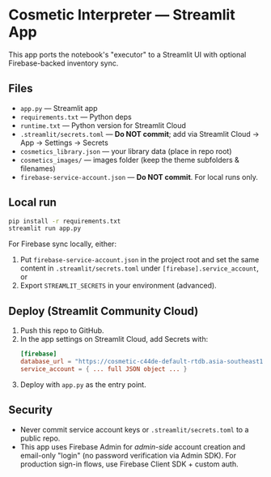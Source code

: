 
# Cosmetic Interpreter — Streamlit App

This app ports the notebook's "executor" to a Streamlit UI with optional Firebase-backed inventory sync.

## Files
- `app.py` — Streamlit app
- `requirements.txt` — Python deps
- `runtime.txt` — Python version for Streamlit Cloud
- `.streamlit/secrets.toml` — **Do NOT commit**; add via Streamlit Cloud → App → Settings → Secrets
- `cosmetics_library.json` — your library data (place in repo root)
- `cosmetics_images/` — images folder (keep the theme subfolders & filenames)
- `firebase-service-account.json` — **Do NOT commit**. For local runs only.

## Local run
```bash
pip install -r requirements.txt
streamlit run app.py
```

For Firebase sync locally, either:
1) Put `firebase-service-account.json` in the project root and set the same content in `.streamlit/secrets.toml` under `[firebase].service_account`, or
2) Export `STREAMLIT_SECRETS` in your environment (advanced).

## Deploy (Streamlit Community Cloud)
1. Push this repo to GitHub.
2. In the app settings on Streamlit Cloud, add Secrets with:
   ```toml
   [firebase]
   database_url = "https://cosmetic-c44de-default-rtdb.asia-southeast1.firebasedatabase.app"
   service_account = { ... full JSON object ... }
   ```
3. Deploy with `app.py` as the entry point.

## Security
- Never commit service account keys or `.streamlit/secrets.toml` to a public repo.
- This app uses Firebase Admin for *admin-side* account creation and email-only "login" (no password verification via Admin SDK). For production sign-in flows, use Firebase Client SDK + custom auth.
